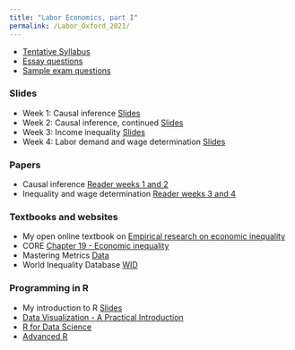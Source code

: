 ```yaml
---
title: "Labor Economics, part I"
permalink: /Labor_Oxford_2021/
---
```



* [Tentative Syllabus](/home/files/teaching/Labor_Oxford_2021/Syllabus_Labor_Oxford_2021.pdf)
* [Essay questions](/home/files/teaching/Labor_Oxford_2021/Essay-questions-Labor-Kasy.pdf)
* [Sample exam questions](/home/files/teaching/Labor_Oxford_2021/Labor_sample_exam_Kasy.pdf)  

### Slides
* Week 1: Causal inference
[Slides](/home/files/teaching/Labor_Oxford_2021/1-Causality-IV.pdf)
* Week 2: Causal inference, continued
[Slides](/home/files/teaching/Labor_Oxford_2021/2-Causality-CI-DID-RD.pdf)
* Week 3: Income inequality
[Slides](/home/files/teaching/Labor_Oxford_2021/3-Inequality-Descriptive.pdf)
* Week 4: Labor demand and wage determination
[Slides](/home/files/teaching/Labor_Oxford_2021/4-Labor-Demand.pdf)

### Papers

* Causal inference [Reader weeks 1 and 2](/home/files/teaching/MicroeconometricMethods/2140appliedreaderspring2018.zip)
* Inequality and wage determination [Reader weeks 3 and 4](/home/files/teaching/Labor_Oxford_2021/labor_reader_2021.zip)

### Textbooks and websites
* My open online textbook on [Empirical research on economic inequality](http://inequalityresearch.net/)
* CORE [Chapter 19 - Economic inequality](https://www.core-econ.org/the-economy/book/text/19.html)
* Mastering Metrics [Data](http://www.masteringmetrics.com/resources/)
* World Inequality Database [WID](https://wid.world/)

### Programming in R
* My introduction to R
[Slides](/home/files/teaching/TopicsEconometrics2019/IntroductiontoR-Slides.pdf)
* [Data Visualization - A Practical Introduction](http://socviz.co/)
* [R for Data Science](https://r4ds.had.co.nz/)
* [Advanced R](https://adv-r.hadley.nz/)
